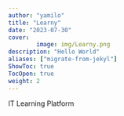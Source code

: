 ```yaml
---
author: "yamilo"
title: "Learny"
date: "2023-07-30"
cover:
        image: img/Learny.png
description: "Hello World"
aliases: ["migrate-from-jekyl"]
ShowToc: true
TocOpen: true
weight: 2
---
```

IT Learning Platform
